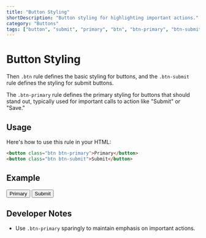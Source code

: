 ```yaml
---
title: "Button Styling"
shortDescription: "Button styling for highlighting important actions."
category: "Buttons"
tags: ["button", "submit", "primary", "btn", "btn-primary", "btn-submit"]
---
```


# Button Styling

Then `.btn` rule defines the basic styling for buttons, and the `.btn-submit` rule defines the styling for submit buttons.

The `.btn-primary` rule defines the primary styling for buttons that should stand out, typically used for important calls to action like "Submit" or "Save."

## Usage

Here's how to use this rule in your HTML:

```html
<button class="btn btn-primary">Primary</button>
<button class="btn btn-submit">Submit</button>
```

## Example

<div class="example-container">
    <button class="btn btn-primary">Primary</button>
    <button class="btn btn-submit">Submit</button>
</div>

## Developer Notes

- Use `.btn-primary` sparingly to maintain emphasis on important actions.
